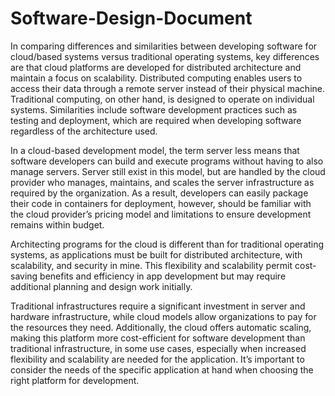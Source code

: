 # Software-Design-Document

In comparing differences and similarities between developing software for cloud/based systems versus traditional operating systems, key differences are that cloud platforms are developed for distributed architecture and maintain a focus on scalability. Distributed computing enables users to access their data through a remote server instead of their physical machine. Traditional computing, on other hand, is designed to operate on individual systems. Similarities include software development practices such as testing and deployment, which are required when developing software regardless of the architecture used.

In a cloud-based development model, the term server less means that software developers can build and execute programs without having to also manage servers. Server still exist in this model, but are handled by the cloud provider who manages, maintains, and scales the server infrastructure as required by the organization. As a result, developers can easily package their code in containers for deployment, however, should be familiar with the cloud provider’s pricing model and limitations to ensure development remains within budget. 

Architecting programs for the cloud is different than for traditional operating systems, as applications must be built for distributed architecture, with scalability, and security in mine. This flexibility and scalability permit cost-saving benefits and efficiency in app development but may require additional planning and design work initially. 

Traditional infrastructures require a significant investment in server and hardware infrastructure, while cloud models allow organizations to pay for the resources they need. Additionally, the cloud offers automatic scaling, making this platform more cost-efficient for software development than traditional infrastructure, in some use cases, especially when increased flexibility and scalability are needed for the application. It’s important to consider the needs of the specific application at hand when choosing the right platform for development. 
